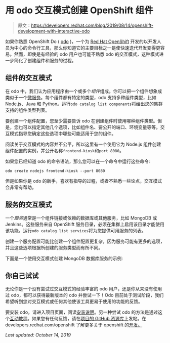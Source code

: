 # 用 odo 交互模式创建 OpenShift 组件

> 原文：<https://developers.redhat.com/blog/2019/08/14/openshift-development-with-interactive-odo>

如果你熟悉 OpenShift Do ( [odo](https://developers.redhat.com/blog/2019/05/03/announcing-odo-developer-focused-cli-for-red-hat-openshift/) )，一个为 [Red Hat OpenShift](https://developers.redhat.com/openshift/) 开发的以开发人员为中心的命令行工具，那么你知道它的主要目标之一是使快速迭代开发变得更容易。然而，即使是有经验的 odo 用户也可能不熟悉 odo 的交互模式，这种模式进一步简化了创建组件和服务的过程。

## 组件的交互模式

在 odo 中，我们认为应用程序由一个或多个*组件*组成。你可以把一个组件想象成类似于一个[微服务](https://developers.redhat.com/topics/microservices/)。每个组件都有特定的类型，odo 支持多种组件类型，比如 Node.js、Java 和 Python。运行`odo catalog list components`将给出您的集群支持的组件类型列表。

要创建一个组件配置，您至少需要告诉 odo 在创建组件时使用哪种组件类型。但是，您也可以指定其他几个选项，比如组件名、要公开的端口、环境变量等等。交互模式指导您确定这些选项中哪些可能适用于您的组件。

阅读关于交互模式的内容并不公平，所以这里有一个使用它为 Node.js 组件创建组件配置的实例，并公开名称`frontend-kiosk`和`port 8080`。

如果您已经知道 odo 的命令语法，那么您可以在一个命令中运行这些命令:

```
odo create nodejs frontend-kiosk --port 8080
```

但是如果你是 odo 的新手，喜欢有指导的过程，或者不熟悉一些论点，交互模式会非常有帮助。

## 服务的交互模式

一个*服务*通常是一个组件链接或依赖的数据库或其他服务，比如 MongoDB 或 Jenkins。这些服务来自 OpenShift 服务目录，必须在集群上启用该目录才能使用该功能。运行`odo catalog list services`将为您提供可用服务的列表。

创建一个服务配置可能比创建一个组件配置更复杂，因为服务可能有更多的选项，并且这些选项根据所创建的服务类型而有所不同。

下面是一个使用交互模式创建 MongoDB 数据库服务的示例:

## 你自己试试

无论你是一个没有尝试过交互模式的经验丰富的 odo 用户，还是你从来没有使用过 odo，都可以获得最新版本的 odo 并尝试一下！Odo 目前处于测试阶段，我们希望听到您对交互模式或任何其他使该工具更易于使用的功能的反馈。

要安装 odo，请进入项目页面，阅读[安装说明](https://github.com/openshift/odo#installing-odo)。另一种尝试 odo 的方法是通过这个[互动教程](https://developers.redhat.com/courses/openshift/odo-command-line/)。如果您有任何反馈，请在[项目的 GitHub 资源库](https://github.com/openshift/odo)上发帖。在 developers.redhat.com/openshift 了解更多关于 openshift 的[开发。](https://developers.openshift.com/openshift)

*Last updated: October 14, 2019*
